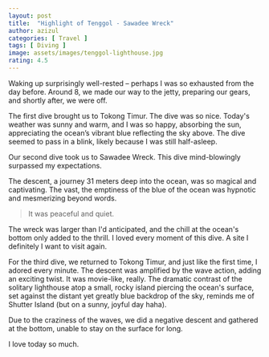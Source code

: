 ```yaml
---
layout: post
title:  "Highlight of Tenggol - Sawadee Wreck"
author: azizul
categories: [ Travel ]
tags: [ Diving ]
image: assets/images/tenggol-lighthouse.jpg
rating: 4.5
---
```


Waking up surprisingly well-rested – perhaps I was so exhausted from the day before. Around 8, we made our way to the jetty, preparing our gears, and shortly after, we were off.

The first dive brought us to Tokong Timur. The dive was so nice. Today's weather was sunny and warm, and I was so happy, absorbing the sun, appreciating the ocean’s vibrant blue reflecting the sky above. The dive seemed to pass in a blink, likely because I was still half-asleep.

Our second dive took us to Sawadee Wreck. This dive mind-blowingly surpassed my expectations. 

The descent, a journey 31 meters deep into the ocean, was so magical and captivating. The vast, the emptiness of the blue of the ocean was hypnotic and mesmerizing beyond words.

> It was peaceful and quiet.

The wreck was larger than I'd anticipated, and the chill at the ocean's bottom only added to the thrill. I loved every moment of this dive. A site I definitely I want to visit again.

For the third dive, we returned to Tokong Timur, and just like the first time, I adored every minute. The descent was amplified by the wave action, adding an exciting twist. It was movie-like, really. The dramatic contrast of the solitary lighthouse atop a small, rocky island piercing the ocean's surface, set against the distant yet greatly blue backdrop of the sky, reminds me of Shutter Island (but on a sunny, joyful day haha).

Due to the craziness of the waves, we did a negative descent and gathered at the bottom, unable to stay on the surface for long.

I love today so much.
